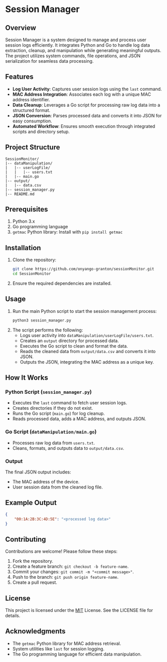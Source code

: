 # Session Manager

## Overview
Session Manager is a system designed to manage and process user session logs efficiently. It integrates Python and Go to handle log data extraction, cleanup, and manipulation while generating meaningful outputs. The project utilizes system commands, file operations, and JSON serialization for seamless data processing.

## Features
- **Log User Activity**: Captures user session logs using the `last` command.
- **MAC Address Integration**: Associates each log with a unique MAC address identifier.
- **Data Cleanup**: Leverages a Go script for processing raw log data into a structured format.
- **JSON Conversion**: Parses processed data and converts it into JSON for easy consumption.
- **Automated Workflow**: Ensures smooth execution through integrated scripts and directory setup.

## Project Structure
```
SessionMonitor/
|-- dataManipulation/
|   |-- userLogFile/
|   |   |-- users.txt
|   |-- main.go
|-- output/
|   |-- data.csv
|-- session_manager.py
|-- README.md
```

## Prerequisites
1. Python 3.x
2. Go programming language
3. `getmac` Python library: Install with `pip install getmac`

## Installation
1. Clone the repository:
   ```bash
   git clone https://github.com/onyango-granton/sessionMonitor.git
   cd SessionMonitor
   ```
2. Ensure the required dependencies are installed.

## Usage
1. Run the main Python script to start the session management process:
   ```bash
   python3 session_manager.py
   ```
2. The script performs the following:
   - Logs user activity into `dataManipulation/userLogFile/users.txt`.
   - Creates an `output` directory for processed data.
   - Executes the Go script to clean and format the data.
   - Reads the cleaned data from `output/data.csv` and converts it into JSON.
   - Outputs the JSON, integrating the MAC address as a unique key.

## How It Works
### Python Script (`session_manager.py`)
- Executes the `last` command to fetch user session logs.
- Creates directories if they do not exist.
- Runs the Go script (`main.go`) for log cleanup.
- Reads processed data, adds a MAC address, and outputs JSON.

### Go Script (`dataManipulation/main.go`)
- Processes raw log data from `users.txt`.
- Cleans, formats, and outputs data to `output/data.csv`.

### Output
The final JSON output includes:
- The MAC address of the device.
- User session data from the cleaned log file.

## Example Output
```json
{
    "00:1A:2B:3C:4D:5E": "<processed log data>"
}
```

## Contributing
Contributions are welcome! Please follow these steps:
1. Fork the repository.
2. Create a feature branch: `git checkout -b feature-name`.
3. Commit your changes: `git commit -m "<commit message>"`.
4. Push to the branch: `git push origin feature-name`.
5. Create a pull request.

## License
This project is licensed under the [MIT](LICENSE) License. See the LICENSE file for details.

## Acknowledgments
- The `getmac` Python library for MAC address retrieval.
- System utilities like `last` for session logging.
- The Go programming language for efficient data manipulation.

